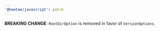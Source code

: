 ```yaml
---
'@haetae/javascript': patch
---
```


**BREAKING CHANGE**: `RootDirOption` is removed in favor of `VersionOptions`.
